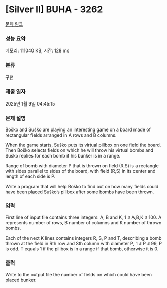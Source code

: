 # [Silver II] BUHA - 3262 

[문제 링크](https://www.acmicpc.net/problem/3262) 

### 성능 요약

메모리: 111040 KB, 시간: 128 ms

### 분류

구현

### 제출 일자

2025년 1월 9일 04:45:15

### 문제 설명

<p>Boško and Suško are playing an interesting game on a board made of rectangular fields arranged in A rows and B columns.</p>

<p>When the game starts, Suško puts its virtual pillbox on one field the board. Then Boško selects fields on which he will throw his virtual bombs and Suško replies for each bomb if his bunker is in a range.</p>

<p>Range of bomb with diameter P that is thrown on field (R,S) is a rectangle with sides parallel to sides of the board, with field (R,S) in its center and length of each side is P.</p>

<p>Write a program that will help Boško to find out on how many fields could have been placed Suško’s pillbox after some bombs have been thrown.</p>

### 입력 

 <p>First line of input file contains three integers: A, B and K, 1 ≤ A,B,K ≤ 100. A represents number of rows, B number of columns and K number of thrown bombs.</p>

<p>Each of the next K lines contains integers R, S, P and T, describing a bomb thrown at the field in Rth row and Sth column with diameter P, 1 ≤ P ≤ 99, P is odd. T equals 1 if the pillbox is in a range if that bomb, otherwise it is 0.</p>

### 출력 

 <p>Write to the output file the number of fields on which could have been placed bunker. </p>

